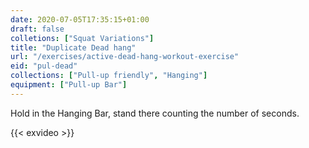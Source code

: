 ```yaml
---
date: 2020-07-05T17:35:15+01:00
draft: false
colletions: ["Squat Variations"]
title: "Duplicate Dead hang"
url: "/exercises/active-dead-hang-workout-exercise"
eid: "pul-dead"
collections: ["Pull-up friendly", "Hanging"]
equipment: ["Pull-up Bar"]
---
```

Hold in the Hanging Bar, stand there counting the number of seconds.

<!--more-->

{{< exvideo >}}
